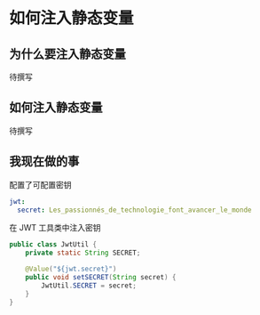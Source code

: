 # 如何注入静态变量

## 为什么要注入静态变量

待撰写

## 如何注入静态变量

待撰写

## 我现在做的事

配置了可配置密钥

``` yml
jwt:
  secret: Les_passionnés_de_technologie_font_avancer_le_monde
```

在 JWT 工具类中注入密钥

``` java
public class JwtUtil {
    private static String SECRET;

    @Value("${jwt.secret}")
    public void setSECRET(String secret) {
        JwtUtil.SECRET = secret;
    }
}
```
